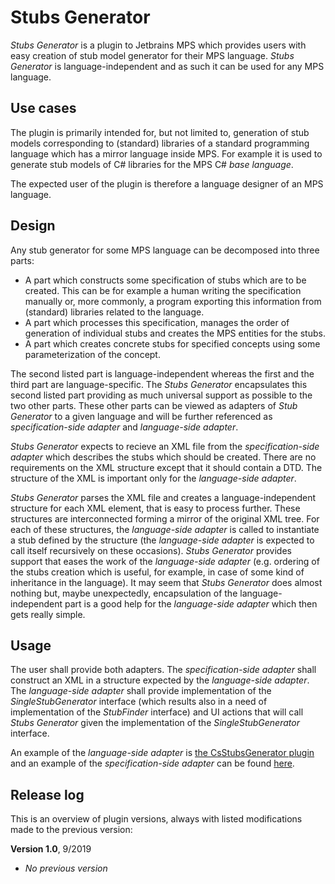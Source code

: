 # Stubs Generator

*Stubs Generator* is a plugin to Jetbrains MPS which provides users with easy creation of stub model
generator for their MPS language. *Stubs Generator* is language-independent and as such it can be
used for any MPS language.

## Use cases

The plugin is primarily intended for, but not limited to, generation of stub models corresponding to
(standard) libraries of a standard programming language which has a mirror language inside MPS. For
example it is used to generate stub models of C# libraries for the MPS C# *base language*.

The expected user of the plugin is therefore a language designer of an MPS language.

## Design

Any stub generator for some MPS language can be decomposed into three parts:
- A part which constructs some specification of stubs which are to be created. This can be for
example a human writing the specification manually or, more commonly, a program exporting this
information from (standard) libraries related to the language.
- A part which processes this specification, manages the order of generation of individual
stubs and creates the MPS entities for the stubs.
- A part which creates concrete stubs for specified concepts using some parameterization of
the concept.

The second listed part is language-independent whereas the first and the third part are
language-specific. The *Stubs Generator* encapsulates this second listed part providing as much
universal support as possible to the two other parts. These other parts can be viewed as adapters of
*Stub Generator* to a given language and will be further referenced as *specification-side adapter*
and *language-side adapter*.

*Stubs Generator* expects to recieve an XML file from the *specification-side adapter* which
describes the stubs which should be created. There are no requirements on the XML structure except
that it should contain a DTD. The structure of the XML is important only for the *language-side
adapter*.

*Stubs Generator* parses the XML file and creates a language-independent structure for each XML
element, that is easy to process further. These structures are interconnected forming a mirror of
the original XML tree. For each of these structures, the *language-side adapter* is called to
instantiate a stub defined by the structure (the *language-side adapter* is expected to call itself
recursively on these occasions). *Stubs Generator* provides support that eases the work of the
*language-side adapter* (e.g. ordering of the stubs creation which is useful, for example, in case
of some kind of inheritance in the language). It may seem that *Stubs Generator* does almost nothing
but, maybe unexpectedly, encapsulation of the language-independent part is a good help for the
*language-side adapter* which then gets really simple.

## Usage

The user shall provide both adapters. The *specification-side adapter* shall construct an XML in
a structure expected by the *language-side adapter*. The *language-side adapter* shall provide
implementation of the *SingleStubGenerator* interface (which results also in a need of
implementation of the *StubFinder* interface) and UI actions that will call *Stubs Generator*
given the implementation of the *SingleStubGenerator* interface.

An example of the *language-side adapter* is
[the CsStubsGenerator plugin](https://github.com/wirthma/CsStubsGenerator)
and an example of the *specification-side adapter* can be found
[here](https://github.com/Zeman-Dalibor/DotNetLibraryExporter).

## Release log

This is an overview of plugin versions, always with listed modifications made to the previous
version:

**Version 1.0**, 9/2019
- *No previous version*
